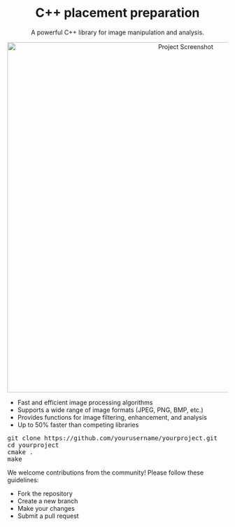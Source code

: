 <h1 align="center">C++ placement preparation </h1>
<p align="center">A powerful C++ library for image manipulation and analysis.</p>

<p align="center">
  <img src="path/to/your/image.png" alt="Project Screenshot" width="800">
</p>

<ul>
  <li>Fast and efficient image processing algorithms</li>
  <li>Supports a wide range of image formats (JPEG, PNG, BMP, etc.)</li>
  <li>Provides functions for image filtering, enhancement, and analysis</li>
  <li>Up to 50% faster than competing libraries</li>
</ul>
<pre>
git clone https://github.com/yourusername/yourproject.git
cd yourproject
cmake .
make
</pre>

<p>We welcome contributions from the community! Please follow these guidelines:</p>
<ul>
  <li>Fork the repository</li>
  <li>Create a new branch</li>
  <li>Make your changes</li>
  <li>Submit a pull request</li>
</ul>
